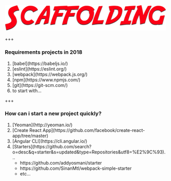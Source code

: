 ![scaffolding](assets/img/scaffolding.png)

+++

### Requirements projects in 2018

<ol>
  <li class="fragment">[babel](https://babeljs.io/)</li>
  <li class="fragment">[eslint](https://eslint.org/)</li>
  <li class="fragment">[webpack](https://webpack.js.org/)</li>
  <li class="fragment">[npm](https://www.npmjs.com/)</li>
  <li class="fragment">[git](https://git-scm.com/)</li>
  <li class="fragment">to start with...</li>
</ol>

+++

### How can i start a new project quickly?

<ol>
  <li class="fragment">[Yeoman](http://yeoman.io/)</li>
  <li class="fragment">[Create React App](https://github.com/facebook/create-react-app/tree/master)</li>
  <li class="fragment">[Angular CLI](https://cli.angular.io/)</li>
  <li class="fragment">
    [Starters](https://github.com/search?o=desc&q=starter&s=updated&type=Repositories&utf8=%E2%9C%93)...
    <ul>
      <li class="fragment">https://github.com/addyosmani/starter</li>
      <li class="fragment">https://github.com/SinanMtl/webpack-simple-starter</li>
      <li class="fragment">etc...</li>
    </ul>
  </li>

</ol>

